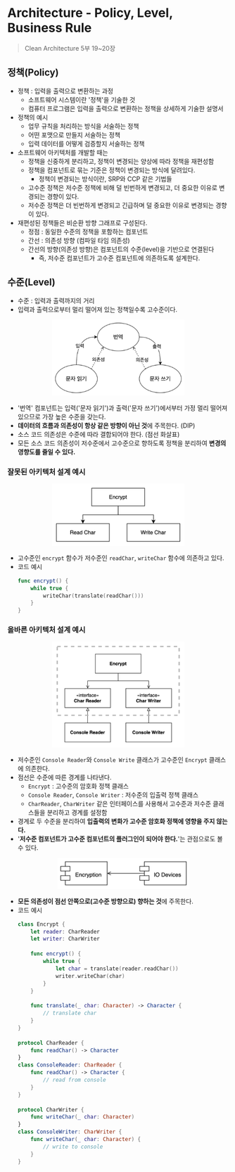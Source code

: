 # Architecture - Policy, Level, Business Rule

> Clean Architecture 5부 19~20장

## 정책(Policy)

- 정책 : 입력을 출력으로 변환하는 과정
    - 소프트웨어 시스템이란 '정책'을 기술한 것
    - 컴퓨터 프로그램은 입력을 출력으로 변환하는 정책을 상세하게 기술한 설명서
- 정책의 예시
    - 업무 규칙을 처리하는 방식을 서술하는 정책
    - 어떤 포맷으로 만들지 서술하는 정책
    - 입력 데이터를 어떻게 검증할지 서술하는 정책
- 소프트웨어 아키텍처를 개발할 때는
    - 정책을 신중하게 분리하고, 정책이 변경되는 양상에 따라 정책을 재편성함
    - 정책을 컴포넌트로 묶는 기준은 정책이 변경되는 방식에 달려있다.
        - 정책이 변경되는 방식이란, SRP와 CCP 같은 기법들
    - 고수준 정책은 저수준 정책에 비해 덜 빈번하게 변경되고, 더 중요한 이유로 변경되는 경향이 있다.
    - 저수준 정책은 더 빈번하게 변경되고 긴급하며 덜 중요한 이유로 변경되는 경향이 있다.
- 재편성된 정책들은 비순환 방향 그래프로 구성된다.
    - 정점 : 동일한 수준의 정책을 포함하는 컴포넌트
    - 간선 : 의존성 방향 (컴파일 타임 의존성)
    - 간선의 방향(의존성 방향)은 컴포넌트의 수준(level)을 기반으로 연결된다
        - 즉, 저수준 컴포넌트가 고수준 컴포넌트에 의존하도록 설계한다.

## 수준(Level)

- 수준 : 입력과 출력까지의 거리
- 입력과 출력으로부터 멀리 떨어져 있는 정책일수록 고수준이다.

<p align="center"><img src="img/architecture-level.png" width="300"></p>

- '번역' 컴포넌트는 입력('문자 읽기')과 출력('문자 쓰기')에서부터 가정 멀리 떨어져 있으므로 가장 높은 수준을 갖는다.
- **데이터의 흐름과 의존성이 항상 같은 방향이 아닌 것**에 주목한다. (DIP)
- 소스 코드 의존성은 수준에 따라 결합되어야 한다. (점선 화살표)
- 모든 소스 코드 의존성이 저수준에서 고수준으로 향하도록 정책을 분리하여 **변경의 영향도를 줄일 수 있다.**

### 잘못된 아키텍처 설계 예시

<p align="center"><img src="img/architecture-dependency-with-data-flow.png" width="300"></p>

- 고수준인 `encrypt` 함수가 저수준인 `readChar`, `writeChar` 함수에 의존하고 있다.
- 코드 예시
    ```swift
    func encrypt() {
        while true {
            writeChar(translate(readChar()))
        }
    }
    ```

### 올바른 아키텍처 설계 예시

<p align="center"><img src="img/architecture-dependency-with-level.png" width="300"></p>

- 저수준인 `Console Reader`와 `Console Write` 클래스가 고수준인 `Encrypt` 클래스에 의존한다.
- 점선은 수준에 따른 경계를 나타낸다.
    - `Encrypt` : 고수준의 암호화 정책 클래스
    - `Console Reader`, `Console Writer` : 저수준의 입출력 정책 클래스
    - `CharReader`, `CharWriter` 같은 인터페이스를 사용해서 고수준과 저수준 클래스들을 분리하고 경계를 설정함
- 경계로 두 수준을 분리하여 **입출력의 변화가 고수준 암호화 정책에 영향을 주지 않는다.**
- '**저수준 컴포넌트가 고수준 컴포넌트의 플러그인이 되어야 한다.**'는 관점으로도 볼 수 있다.
    <p align="center"><img src="img/architecture-level-plugin.png" width="300"></p>
- **모든 의존성이 점선 안쪽으로(고수준 방향으로) 향하는 것**에 주목한다.
- 코드 예시
    ```swift
    class Encrypt {
        let reader: CharReader
        let writer: CharWriter

        func encrypt() {
            while true {
                let char = translate(reader.readChar())
                writer.writeChar(char)
            }
        }

        func translate(_ char: Character) -> Character {
            // translate char
        }
    }

    protocol CharReader {
        func readChar() -> Character
    }
    class ConsoleReader: CharReader {
        func readChar() -> Character {
            // read from console
        }
    }

    protocol CharWriter {
        func writeChar(_ char: Character)
    }
    class ConsoleWriter: CharWriter {
        func writeChar(_ char: Character) {
            // write to console
        }
    }
    ```
